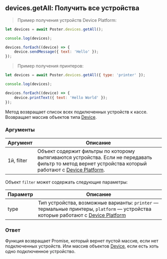 ## devices.getAll: Получить все устройства

> Пример получения устройств Device Platform:

```javascript
let devices = await Poster.devices.getAll();

console.log(devices);

devices.forEach((device) => {
    device.sendMessage({ text: 'Hello' });
});
```

> Пример получения принтеров:

```javascript
let devices = await Poster.devices.getAll({ type: 'printer' });

console.log(devices);

devices.forEach((device) => {
    device.printText({ text: 'Hello World' });
});
```


Метод возвращает список всех подключенных устройств к кассе. Возвращает массив объектов типа [Device](/docs/v3/pos/types/device).

### Аргументы

Аргумент | Описание
-------- | --------
1й, filter | Объект содержит фильтры по которому вытягиваются устройства. Если не передавать фильтр то метод вернет устройства который работают с [Device Platform](/docs/v3/device/index).

Объект `filter` может содержать следующие параметры:

Параметр | Описание
-------- | --------
type | Тип устройства, возможные варианты: `printer` — термальные принтеры, `platform` — устройства которые работают с [Device Platform](/docs/v3/device/index)


### Ответ

Функция возвращает Promise, который вернет пустой массив, если нет подключенных устройств. 
Или массив объектов [Device](/docs/v3/pos/types/device), если есть хоть одно подключенное устройство.
